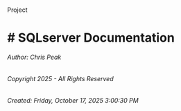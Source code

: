 #### 

Project

# # SQLserver Documentation







###### Author:  Chris Peak

###### Copyright 2025 - All Rights Reserved

###### Created: Friday, October 17, 2025 3:00:30 PM

